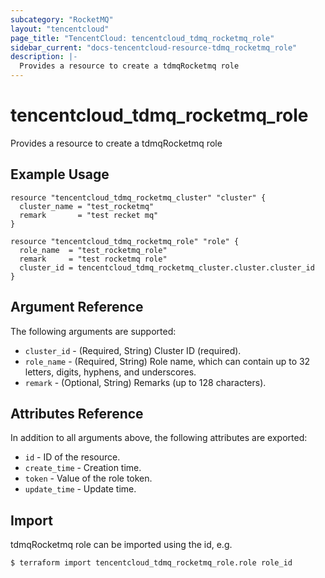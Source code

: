 ```yaml
---
subcategory: "RocketMQ"
layout: "tencentcloud"
page_title: "TencentCloud: tencentcloud_tdmq_rocketmq_role"
sidebar_current: "docs-tencentcloud-resource-tdmq_rocketmq_role"
description: |-
  Provides a resource to create a tdmqRocketmq role
---
```


# tencentcloud_tdmq_rocketmq_role

Provides a resource to create a tdmqRocketmq role

## Example Usage

```hcl
resource "tencentcloud_tdmq_rocketmq_cluster" "cluster" {
  cluster_name = "test_rocketmq"
  remark       = "test recket mq"
}

resource "tencentcloud_tdmq_rocketmq_role" "role" {
  role_name  = "test_rocketmq_role"
  remark     = "test rocketmq role"
  cluster_id = tencentcloud_tdmq_rocketmq_cluster.cluster.cluster_id
}
```

## Argument Reference

The following arguments are supported:

* `cluster_id` - (Required, String) Cluster ID (required).
* `role_name` - (Required, String) Role name, which can contain up to 32 letters, digits, hyphens, and underscores.
* `remark` - (Optional, String) Remarks (up to 128 characters).

## Attributes Reference

In addition to all arguments above, the following attributes are exported:

* `id` - ID of the resource.
* `create_time` - Creation time.
* `token` - Value of the role token.
* `update_time` - Update time.


## Import

tdmqRocketmq role can be imported using the id, e.g.
```
$ terraform import tencentcloud_tdmq_rocketmq_role.role role_id
```

